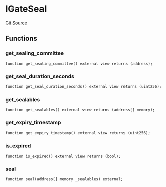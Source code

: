 # IGateSeal
[Git Source](https://github.com/lidofinance/community-staking-module/blob/a195b01bbb6171373c6b27ef341ec075aa98a44e/src/interfaces/IGateSeal.sol)


## Functions
### get_sealing_committee


```solidity
function get_sealing_committee() external view returns (address);
```

### get_seal_duration_seconds


```solidity
function get_seal_duration_seconds() external view returns (uint256);
```

### get_sealables


```solidity
function get_sealables() external view returns (address[] memory);
```

### get_expiry_timestamp


```solidity
function get_expiry_timestamp() external view returns (uint256);
```

### is_expired


```solidity
function is_expired() external view returns (bool);
```

### seal


```solidity
function seal(address[] memory _sealables) external;
```

